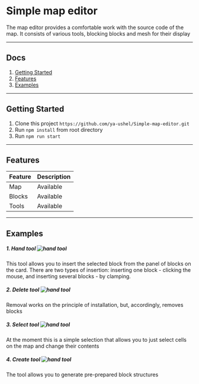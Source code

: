 # Simple map editor

The map editor provides a comfortable work with the source code of the map. It consists of various tools, blocking blocks and mesh for their display

---

## Docs

1. [Getting Started](#getting-started)
1. [Features](#features)
1. [Examples](#examples)

---


## Getting Started

1. Clone this project `https://github.com/ya-ushel/Simple-map-editor.git`
1. Run `npm install` from root directory
1. Run `npm run start`

---

## Features

| Feature          | Description                         |
|------------------|-------------------------------------|
| Map              |                           Available |
| Blocks           |                           Available |
| Tools            |                           Available |
---

## Examples

 
##### 1. Hand tool   ![hand tool](http://i.piccy.info/i9/16d39b65b783dc487c287cdb49a353d6/1494442914/984/1144576/hand.png)
This tool allows you to insert the selected block from the panel of blocks on the card. There are two types of insertion: inserting one block - clicking the mouse, and inserting several blocks - by clamping.

##### 2. Delete tool   ![hand tool](http://i.piccy.info/i9/bb26612e6ba5589ea1f4e58844930bf5/1494443301/992/1144576/delete.png)
Removal works on the principle of installation, but, accordingly, removes blocks

##### 3. Select tool   ![hand tool](http://i.piccy.info/i9/75169cd73e42b189b667b7d701437137/1494444113/474/1144576/icon.png)
At the moment this is a simple selection that allows you to just select cells on the map and change their contents

##### 4. Create tool   ![hand tool](http://i.piccy.info/i9/c797d544f3379c16388a2712d713d756/1494444130/1231/1144576/add.png)
The tool allows you to generate pre-prepared block structures
